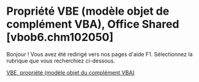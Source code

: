 
# Propriété VBE (modèle objet de complément VBA), Office Shared [vbob6.chm102050]

Bonjour ! Vous avez été redirigé vers nos pages d'aide F1. Sélectionnez la rubrique que vous recherchiez ci-dessous.

[VBE, propriété (modèle objet du complément VBA)](http://msdn.microsoft.com/library/da3afc6a-7c41-7cf6-d47c-1472f3903aea%28Office.15%29.aspx)
